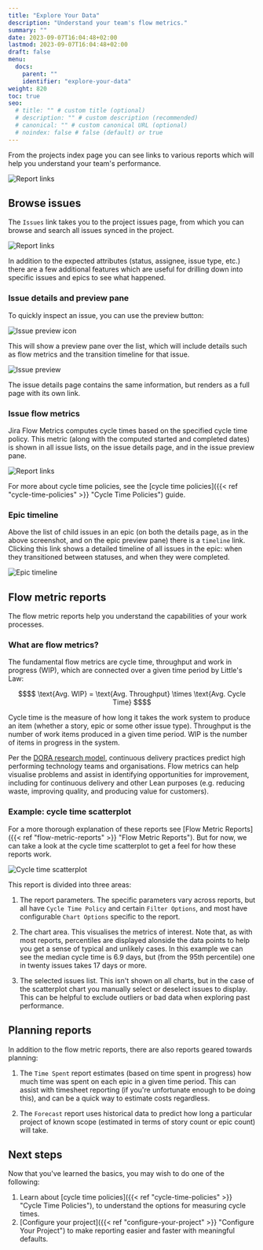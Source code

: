 ```yaml
---
title: "Explore Your Data"
description: "Understand your team's flow metrics."
summary: ""
date: 2023-09-07T16:04:48+02:00
lastmod: 2023-09-07T16:04:48+02:00
draft: false
menu:
  docs:
    parent: ""
    identifier: "explore-your-data"
weight: 820
toc: true
seo:
  # title: "" # custom title (optional)
  # description: "" # custom description (recommended)
  # canonical: "" # custom canonical URL (optional)
  # noindex: false # false (default) or true
---
```


From the projects index page you can see links to various reports which will help you understand your team's performance.

![Report links](report-links.png)

## Browse issues

The `Issues` link takes you to the project issues page, from which you can browse and search all issues synced in the project.

![Report links](epic-list.png)

In addition to the expected attributes (status, assignee, issue type, etc.) there are a few additional features which are useful for drilling down into specific issues and epics to see what happened.

### Issue details and preview pane

To quickly inspect an issue, you can use the preview button:

![Issue preview icon](issue-preview-icon.png)

This will show a preview pane over the list, which will include details such as flow metrics and the transition timeline for that issue.

![Issue preview](issue-preview.png)

The issue details page contains the same information, but renders as a full page with its own link.

### Issue flow metrics

Jira Flow Metrics computes cycle times based on the specified cycle time policy. This metric (along with the computed started and completed dates) is shown in all issue lists, on the issue details page, and in the issue preview pane.

![Report links](view-epic.png)

For more about cycle time policies, see the [cycle time policies]({{< ref "cycle-time-policies" >}} "Cycle Time Policies") guide.

### Epic timeline

Above the list of child issues in an epic (on both the details page, as in the above screenshot, and on the epic preview pane) there is a `timeline` link. Clicking this link shows a detailed timeline of all issues in the epic: when they transitioned between statuses, and when they were completed.

![Epic timeline](epic-timeline.png)

## Flow metric reports

The flow metric reports help you understand the capabilities of your work processes.

### What are flow metrics?

The fundamental flow metrics are cycle time, throughput and work in progress (WIP), which are connected over a given time period by Little's Law:

```math {.text-center}
$$
\text{Avg. WIP} = \text{Avg. Throughput} \times \text{Avg. Cycle Time}
$$
```

Cycle time is the measure of how long it takes the work system to produce an item (whether a story, epic or some other issue type). Throughput is the number of work items produced in a given time period. WIP is the number of items in progress in the system.

Per the [DORA research model](https://dora.dev/research/), continuous delivery practices predict high performing technology teams and organisations. Flow metrics can help visualise problems and assist in identifying opportunities for improvement, including for continuous delivery and other Lean purposes (e.g. reducing waste, improving quality, and producing value for customers).

### Example: cycle time scatterplot

For a more thorough explanation of these reports see [Flow Metric Reports]({{< ref "flow-metric-reports" >}} "Flow Metric Reports"). But for now, we can take a look at the cycle time scatterplot to get a feel for how these reports work.

![Cycle time scatterplot](scatterplot.png)

This report is divided into three areas:

1. The report parameters. The specific parameters vary across reports, but all have `Cycle Time Policy` and certain `Filter Options`, and most have configurable `Chart Options` specific to the report.

2. The chart area. This visualises the metrics of interest. Note that, as with most reports, percentiles are displayed alonside the data points to help you get a sense of typical and unlikely cases. In this example we can see the median cycle time is 6.9 days, but (from the 95th percentile) one in twenty issues takes 17 days or more.

3. The selected issues list. This isn't shown on all charts, but in the case of the scatterplot chart you manually select or deselect issues to display. This can be helpful to exclude outliers or bad data when exploring past performance.

## Planning reports

In addition to the flow metric reports, there are also reports geared towards planning:

1. The `Time Spent` report estimates (based on time spent in progress) how much time was spent on each epic in a given time period. This can assist with timesheet reporting (if you're unfortunate enough to be doing this), and can be a quick way to estimate costs regardless.

2. The `Forecast` report uses historical data to predict how long a particular project of known scope (estimated in terms of story count or epic count) will take.

## Next steps

Now that you've learned the basics, you may wish to do one of the following:

1. Learn about [cycle time policies]({{< ref "cycle-time-policies" >}} "Cycle Time Policies"), to understand the options for measuring cycle times.
2. [Configure your project]({{< ref "configure-your-project" >}} "Configure Your Project") to make reporting easier and faster with meaningful defaults.
